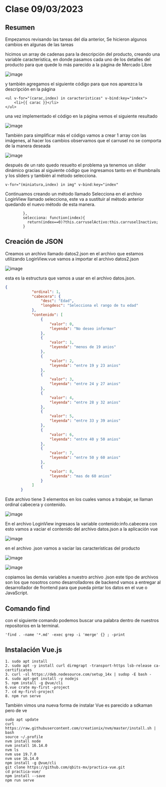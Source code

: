 # Clase 09/03/2023 #
## Resumen ##

Empezamos revisando las tareas del día anterior, Se hicieron algunos cambios en algunas de las tareas 

hicimos un array de cadenas para la descripción del producto, creando una variable característica, en donde pasamos cada uno de los detalles del producto para que quede lo más parecido a la página de Mercado Libre

![image](https://user-images.githubusercontent.com/123017277/224175618-ffcbf3e1-eec8-4491-8afb-cef47506f267.png)

y también agregamos el siguiente código para que nos aparezca la descripción en la página

```
<ul v-for="(carac,index) in caracteristicas" v-bind:key="index">
    <li>{{ carac }}</li>
</ul>
```
una vez implementado el código en la página vemos el siguiente resultado

![image](https://user-images.githubusercontent.com/123017277/224176719-97408b1f-0924-4188-b71b-711deb42d8ec.png)

También para simplificar más el código vamos a crear 1 array con las imágenes, al hacer los cambios observamos que el carrusel no se comporta de la manera deseada

![image](https://user-images.githubusercontent.com/123017277/224191922-af29f947-456d-45b4-8f11-cbf5083eb91f.png)

después de un rato quedo resuelto el problema ya tenemos un slider dinámico gracias al siguiente código que ingresamos tanto en el thumbnails y los sliders y también al método selecciona.
```
v-for="(miniatura,index) in img" v-bind:key="index"
```
Continuamos creando un método llamado Selecciona en el archivo LoginView llamado selecciona, este va a sustituir al método  anterior quedando el nuevo método de esta manera.
```
        },
        selecciona: function(index){
          return(index==0)?this.carruselActivo:this.carruselInactivo;
        }
```
## Creación de JSON ##
Creamos un archivo llamado datos2.json en el archivo que estamos utilizando LoginView.vue vamos a importar el archivo datos2.json

![image](https://user-images.githubusercontent.com/123017277/224223510-ac068732-5163-4876-ad48-74f93b8882af.png)

esta es la estructura que vamos a usar en el archivo datos.json.
```json
{
            "ordinal": 1,
            "cabecera": {
                "desc": "Edad",
                "longdesc": "Selecciona el rango de tu edad"
            },
            "contenido": [
                {
                    "valor": 0,
                    "leyenda": "No deseo informar"
                },
                {
                    "valor": 1,
                    "leyenda": "menos de 19 anios"
                },
                {
                    "valor": 2,
                    "leyenda": "entre 19 y 23 anios"
                },
                {
                    "valor": 3,
                    "leyenda": "entre 24 y 27 anios"
                },
                {
                    "valor": 4,
                    "leyenda": "entre 28 y 32 anios"
                },
                {
                    "valor": 5,
                    "leyenda": "entre 33 y 39 anios"
                },
                {
                    "valor": 6,
                    "leyenda": "entre 40 y 50 anios"
                },
                {
                    "valor": 7,
                    "leyenda": "entre 50 y 60 anios"
                },
                {
                    "valor": 8,
                    "leyenda": "mas de 60 anios"
                }
            ]
       }
 ```
Este archivo tiene 3 elementos en los cuales vamos a trabajar, se llaman ordinal cabecera y contenido.
    
![image](https://user-images.githubusercontent.com/123017277/224224176-957cba90-7990-4dea-8aea-f9e7692d4590.png)

En el archivo LoginView ingresaos la variable contenido:info.cabecera con esto vamos a vaciar el contenido del archivo datos.json a la aplicación vue 

![image](https://user-images.githubusercontent.com/123017277/224229690-40a09289-cab5-468e-b79d-56711ae32959.png)

en el archivo .json vamos a vaciar las características del producto

![image](https://user-images.githubusercontent.com/123017277/224234433-24544e80-f566-412a-af24-735cfac11113.png)

![image](https://user-images.githubusercontent.com/123017277/224240170-7648a7bb-428f-4250-8d77-81c4df0a0a41.png)

copiamos las demás variables a nuestro archivo .json este tipo de archivos son los que nosotros como desarrolladores de backend vamos a entregar al desarrollador de frontend para que pueda pintar los datos en el vue o JavaScript.

## Comando find ##

con el siguiente comando podemos buscar una palabra dentro de nuestros repositorios en la terminal.
```
'find . -name '*.md' -exec grep -i 'merge' {} ; -print
```
## Instalación  Vue.js ##

```
1. sudo apt install
2. sudo apt -y install curl dirmgrapt -transport-https lsb-release ca-certificates
3. curl -sl https://deb.nodesource.com/setup_14x | sudop -E bash -
4. sudo apt-get install -y nodejs
5. npm install -g @vue/cli
6.vue crate my-first -project
7. cd my-first-project
8. npm run serve
```
También vimos una nueva forma de instalar Vue es parecido a sdkaman pero de ve
```
sudo apt update
curl https://raw.githubusercontent.com/creationix/nvm/master/install.sh | bash
source ~/.profile
nvm install node
nvm install 16.14.0
nvm ls
nvm use 19.7.0
nvm use 16.14.0
npm install -g @vue/cli
git clone https://github.com/qbits-mx/practica-vue.git
cd practica-vue/
npm install --save
npm run serve
```
